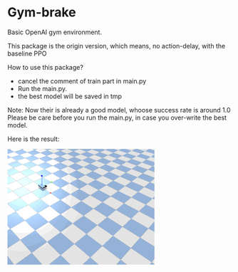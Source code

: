 # Gym-brake
Basic OpenAI gym environment. 

This package is the origin version, which means, no action-delay, with the baseline PPO

How to use this package?
* cancel the comment of train part in main.py
* Run the main.py.
* the best model will be saved in tmp 

Note: Now their is already a good model, whoose success rate is around 1.0
Please be care before you run the main.py, in case you over-write the best model.

Here is the result:

![alt text](https://github.com/keqinw/late-but-safe/blob/master/Gym-brake/brake.gif?raw=true)

